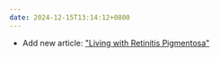```yaml
---
date: 2024-12-15T13:14:12+0800
---
```


* Add new article: ["Living with Retinitis Pigmentosa"](/articles/living-with-retinitis-pigmentosa)